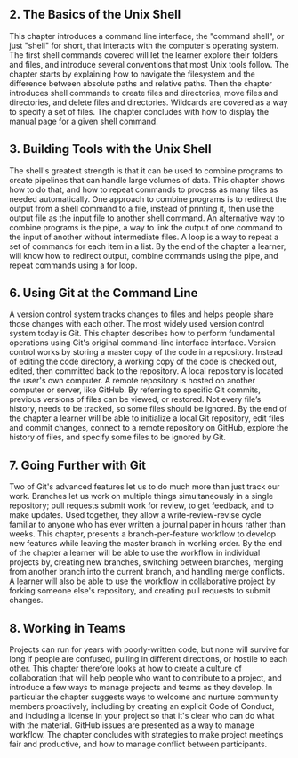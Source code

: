 ## 2. The Basics of the Unix Shell

This chapter introduces a command line interface, 
the "command shell", 
or just "shell" for short,
that interacts with the computer's operating system.
The first shell commands covered will let the learner explore their folders and files, 
and introduce several conventions that most Unix tools follow. 
The chapter starts by explaining 
how to navigate the filesystem 
and the difference between absolute paths
and relative paths.
Then the chapter introduces shell commands to
create files and directories, 
move files and directories, 
and delete files and directories.
Wildcards are covered as a way to specify
a set of files.
The chapter concludes with
how to display the manual page for a given shell command.

## 3. Building Tools with the Unix Shell

The shell's greatest strength is that
it can be used to combine programs to create pipelines
that can handle large volumes of data.
This chapter shows how to do that,
and how to repeat commands to process as many files as needed automatically.
One approach to combine programs 
is to redirect the output from a shell command to a file,
instead of printing it,
then use the output file as the input file to another
shell command.
An alternative way to combine programs is the pipe,
a way to link the output of one command to the input of
another without intermediate files.
A loop is a way to repeat a set of commands for each item in a list.
By the end of the chapter a learner,
will know how to redirect output,
combine commands using the pipe, and 
repeat commands using a for loop.

## 6. Using Git at the Command Line

A version control system tracks changes to files
and helps people share those changes with each other.
The most widely used version control system today is Git.
This chapter describes how to perform fundamental operations using Git's original command-line interface interface.
Version control works by storing a master copy of the code in a repository.
Instead of editing the code directory, 
a working copy of the code is checked out, 
edited, 
then committed back to the repository. 
A local repository is located the user's own computer.
A remote repository is hosted on another computer or server, like GitHub. 
By referring to specific Git commits, 
previous versions of files can be viewed,
or restored.
Not every file’s history, needs to be tracked,
so some files should be ignored. 
By the end of the chapter a learner will be able to
initialize a local Git repository,
edit files and commit changes,
connect to a remote repository on GitHub,
explore the history of files, and
specify some files to be ignored by Git.

## 7. Going Further with Git

Two of Git's advanced features let us to do much more than just track our work.
Branches let us work on multiple things simultaneously in a single repository;
pull requests submit work for review,
to get feedback,
and to make updates.
Used together,
they allow a write-review-revise cycle
familiar to anyone who has ever written a journal paper
in hours rather than weeks.
This chapter, presents a branch-per-feature workflow to develop new features while leaving the master branch in working order.
By the end of the chapter a learner will be able to use the workflow in individual projects by,
creating new branches, 
switching between branches,
merging from another branch into the current branch,
and handling merge conflicts.
A learner will also be able to use the workflow in collaborative project by
forking someone else's repository,
and creating pull requests to submit changes.

## 8. Working in Teams

Projects can run for years with poorly-written code,
but none will survive for long if people are confused,
pulling in different directions,
or hostile to each other.
This chapter therefore looks at how to create a culture of collaboration
that will help people who want to contribute to a project,
and introduce a few ways to manage projects and teams as they develop.
In particular the chapter suggests ways to
welcome and nurture community members proactively,
including by creating an explicit Code of Conduct, 
and including a license in your project so that it's clear who can do what with the material.
GitHub issues are presented as a way to manage workflow.
The chapter concludes with strategies to make project meetings fair and productive, and 
how to manage conflict between participants.
